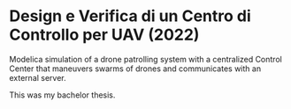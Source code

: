# Design e Verifica di un Centro di Controllo per UAV (2022)
Modelica simulation of a drone patrolling system with a centralized Control Center that maneuvers swarms of drones and communicates with an external server.

This was my bachelor thesis.
